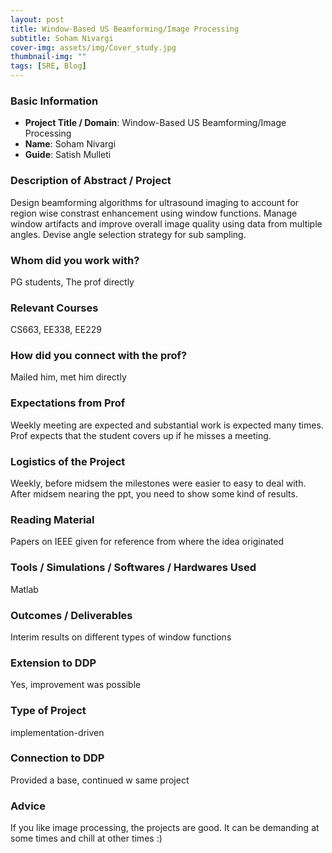 ```yaml
---
layout: post
title: Window-Based US Beamforming/Image Processing
subtitle: Soham Nivargi
cover-img: assets/img/Cover_study.jpg
thumbnail-img: ""
tags: [SRE, Blog]
---
```


### Basic Information

- **Project Title / Domain**: Window-Based US Beamforming/Image Processing
- **Name**: Soham Nivargi
- **Guide**: Satish Mulleti

### Description of Abstract / Project

Design beamforming algorithms for ultrasound imaging to account for region wise constrast enhancement using window functions. Manage window artifacts and improve overall image quality using data from multiple angles. Devise angle selection strategy for sub sampling.

### Whom did you work with?

PG students, The prof directly

### Relevant Courses

CS663, EE338, EE229

### How did you connect with the prof?

Mailed him, met him directly

### Expectations from Prof

Weekly meeting are expected and substantial work is expected many times. Prof expects that the student covers up if he misses a meeting.

### Logistics of the Project

Weekly, before midsem the milestones were easier to easy to deal with. After midsem nearing the ppt, you need to show some kind of results.

### Reading Material

Papers on IEEE given for reference from where the idea originated

### Tools / Simulations / Softwares / Hardwares Used

Matlab

### Outcomes / Deliverables

Interim results on different types of window functions

### Extension to DDP

Yes, improvement was possible

### Type of Project

implementation-driven

### Connection to DDP

Provided a base, continued w same project

### Advice

If you like image processing, the projects are good. It can be demanding at some times and chill at other times :)
